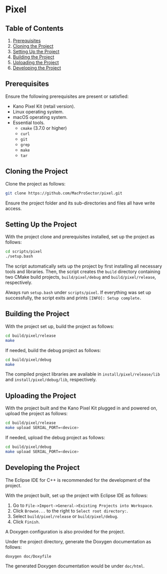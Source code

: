# Pixel

## Table of Contents

1. [Prerequisites](#prerequisites)
2. [Cloning the Project](#cloning-the-project)
3. [Setting Up the Project](#setting-up-the-project)
4. [Building the Project](#building-the-project)
5. [Uploading the Project](#uploading-the-project)
6. [Developing the Project](#developing-the-project)

## Prerequisites

Ensure the following prerequisites are present or satisfied:

* Kano Pixel Kit (retail version).
* Linux operating system.
* macOS operating system.
* Essential tools.
  - `cmake` (3.7.0 or higher)
  - `curl`
  - `git`
  - `grep`
  - `make`
  - `tar`

## Cloning the Project

Clone the project as follows:

```bash
git clone https://github.com/MacProSector/pixel.git
```

Ensure the project folder and its sub-directories and files all have write access.

## Setting Up the Project

With the project clone and prerequisites installed, set up the project as follows:

```bash
cd scripts/pixel
./setup.bash
```

The script automatically sets up the project by first installing all necessary tools and libraries. Then, the script creates the `build` directory containing two CMake build projects, `build/pixel/debug` and `build/pixel/release`, respectively.

Always run `setup.bash` under `scripts/pixel`. If everything was set up successfully, the script exits and prints `[INFO]: Setup complete.`

## Building the Project

With the project set up, build the project as follows:

```bash
cd build/pixel/release
make
```

If needed, build the debug project as follows:

```bash
cd build/pixel/debug
make
```

The compiled project libraries are available in `install/pixel/release/lib` and `install/pixel/debug/lib`, respectively.

## Uploading the Project

With the project built and the Kano Pixel Kit plugged in and powered on, upload the project as follows:

```bash
cd build/pixel/release
make upload SERIAL_PORT=<device>
```

If needed, upload the debug project as follows:

```bash
cd build/pixel/debug
make upload SERIAL_PORT=<device>
```

## Developing the Project

The Eclipse IDE for C++ is recommended for the development of the project.

With the project built, set up the project with Eclipse IDE as follows:

1. Go to `File->Import->General->Existing Projects into Workspace`.
2. Click `Browse...` to the right to `Select root directory:`.
3. Select `build/pixel/release` or `build/pixel/debug`.
4. Click `Finish`.

A Doxygen configuration is also provided for the project.

Under the project directory, generate the Doxygen documentation as follows:

```bash
doxygen doc/Doxyfile
```

The generated Doxygen documentation would be under `doc/html`.
